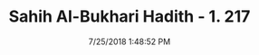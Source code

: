 ---
title        : "Sahih Al-Bukhari Hadith - 1. 217"
date         : 7/25/2018 1:48:52 PM
draft        : false
type         : "hadith"
layout       : "hadith"
BookCode     : "SHB"
VolumeNumber : "1"
HadithNumber : "217"
categories  :  ["Ablution-Sin for being soiled by urine"]
tags  :  ["Ibn Abbas"]
---